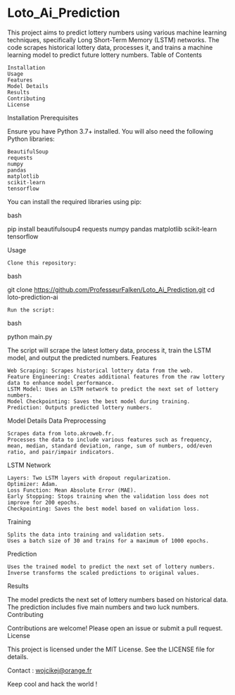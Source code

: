 # Loto_Ai_Prediction

This project aims to predict lottery numbers using various machine learning techniques, specifically Long Short-Term Memory (LSTM) networks. The code scrapes historical lottery data, processes it, and trains a machine learning model to predict future lottery numbers.
Table of Contents

    Installation
    Usage
    Features
    Model Details
    Results
    Contributing
    License

Installation
Prerequisites

Ensure you have Python 3.7+ installed. You will also need the following Python libraries:

    BeautifulSoup
    requests
    numpy
    pandas
    matplotlib
    scikit-learn
    tensorflow

You can install the required libraries using pip:

bash

pip install beautifulsoup4 requests numpy pandas matplotlib scikit-learn tensorflow

Usage

    Clone this repository:

bash

git clone https://github.com/ProfesseurFalken/Loto_Ai_Prediction.git
cd loto-prediction-ai

    Run the script:

bash

python main.py

The script will scrape the latest lottery data, process it, train the LSTM model, and output the predicted numbers.
Features

    Web Scraping: Scrapes historical lottery data from the web.
    Feature Engineering: Creates additional features from the raw lottery data to enhance model performance.
    LSTM Model: Uses an LSTM network to predict the next set of lottery numbers.
    Model Checkpointing: Saves the best model during training.
    Prediction: Outputs predicted lottery numbers.

Model Details
Data Preprocessing

    Scrapes data from loto.akroweb.fr.
    Processes the data to include various features such as frequency, mean, median, standard deviation, range, sum of numbers, odd/even ratio, and pair/impair indicators.

LSTM Network

    Layers: Two LSTM layers with dropout regularization.
    Optimizer: Adam.
    Loss Function: Mean Absolute Error (MAE).
    Early Stopping: Stops training when the validation loss does not improve for 200 epochs.
    Checkpointing: Saves the best model based on validation loss.

Training

    Splits the data into training and validation sets.
    Uses a batch size of 30 and trains for a maximum of 1000 epochs.

Prediction

    Uses the trained model to predict the next set of lottery numbers.
    Inverse transforms the scaled predictions to original values.

Results

The model predicts the next set of lottery numbers based on historical data. The prediction includes five main numbers and two luck numbers.
Contributing

Contributions are welcome! Please open an issue or submit a pull request.
License

This project is licensed under the MIT License. See the LICENSE file for details.

Contact : wojcikej@orange.fr

Keep cool and hack the world !
